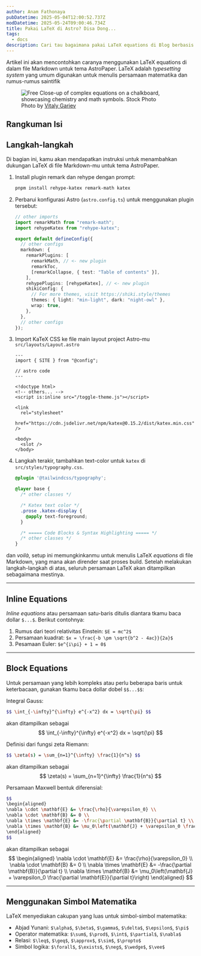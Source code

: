 ```yaml
---
author: Anam Fathonaya
pubDatetime: 2025-05-04T12:00:52.737Z
modDatetime: 2025-05-24T09:00:46.734Z
title: Pakai LaTeX di Astro? Disa Dong...
tags:
  - docs
description: Cari tau bagaimana pakai LaTeX equations di Blog berbasis Astro menggunakan Markdown, KaTex, dan plugin remark/rehype
---
```


Artikel ini akan mencontohkan caranya menggunakan LaTeX equations di dalam file Markdown untuk tema AstroPaper. LaTeX adalah _typesetting system_ yang umum digunakan untuk menulis persamaan matematika dan rumus-rumus saintifik

<figure>
  <img
    src="https://images.pexels.com/photos/22690748/pexels-photo-22690748/free-photo-of-close-up-of-complicated-equations-written-on-a-blackboard.jpeg?auto=compress&cs=tinysrgb&w=1260&h=750&dpr=2"
    alt="Free Close-up of complex equations on a chalkboard, showcasing chemistry and math symbols. Stock Photo"
  />
  <figcaption class="text-center">
    Photo by <a href="https://www.pexels.com/photo/close-up-of-complicated-equations-written-on-a-blackboard-22690748/">Vitaly Gariev</a>
  </figcaption>
</figure>

## Rangkuman Isi

## Langkah-langkah

Di bagian ini, kamu akan mendapatkan instruksi untuk menambahkan dukungan LaTeX di file Markdown-mu untuk tema AstroPaper.

1. Install plugin remark dan rehype dengan prompt:

   ```bash
   pnpm install rehype-katex remark-math katex
   ```

2. Perbarui konfigurasi Astro (`astro.config.ts`) untuk menggunakan plugin tersebut:

   ```ts
   // other imports
   import remarkMath from "remark-math";
   import rehypeKatex from "rehype-katex";

   export default defineConfig({
     // other configs
     markdown: {
       remarkPlugins: [
         remarkMath, // <- new plugin
         remarkToc,
         [remarkCollapse, { test: "Table of contents" }],
       ],
       rehypePlugins: [rehypeKatex], // <- new plugin
       shikiConfig: {
         // For more themes, visit https://shiki.style/themes
         themes: { light: "min-light", dark: "night-owl" },
         wrap: true,
       },
     },
     // other configs
   });
   ```

3. Import KaTeX CSS ke file main layout project Astro-mu `src/layouts/Layout.astro`

   ```astro
   ---
   import { SITE } from "@config";

   // astro code
   ---

   <!doctype html>
   <!-- others... -->
   <script is:inline src="/toggle-theme.js"></script>

   <link
     rel="stylesheet"
     href="https://cdn.jsdelivr.net/npm/katex@0.15.2/dist/katex.min.css"
   />

   <body>
     <slot />
   </body>
   ```

4. Langkah terakir, tambahkan text-color untuk `katex` di `src/styles/typography.css`.

   ```css
   @plugin '@tailwindcss/typography';

   @layer base {
     /* other classes */

     /* Katex text color */
     .prose .katex-display {
       @apply text-foreground;
     }

     /* ===== Code Blocks & Syntax Highlighting ===== */
     /* other classes */
   }
   ```

dan _voilà_, setup ini memungkinkanmu untuk menulis LaTeX _equations_ di file Markdown, yang mana akan dirender saat proses build. Setelah melakukan langkah-langkah di atas, seluruh persamaan LaTeX akan ditampilkan sebagaimana mestinya.

---

## Inline Equations

_Inline equations_ atau persamaan satu-baris ditulis diantara tkamu baca dollar `$...$`. Berikut contohnya:

1. Rumus dari teori relativitas Einstein: `$E = mc^2$`
2. Persamaan kuadrat: `$x = \frac{-b \pm \sqrt{b^2 - 4ac}}{2a}$`
3. Pesamaan Euler: `$e^{i\pi} + 1 = 0$`

---

## Block Equations

Untuk persamaan yang lebih kompleks atau perlu beberapa baris untuk keterbacaan, gunakan tkamu baca dollar dobel `$$...$$`:

Integral Gauss:

```bash
$$ \int_{-\infty}^{\infty} e^{-x^2} dx = \sqrt{\pi} $$
```
akan ditampilkan sebagai
$$ \int_{-\infty}^{\infty} e^{-x^2} dx = \sqrt{\pi} $$

Definisi dari fungsi zeta Riemann:

```bash
$$ \zeta(s) = \sum_{n=1}^{\infty} \frac{1}{n^s} $$
```
akan ditampilkan sebagai
$$ \zeta(s) = \sum_{n=1}^{\infty} \frac{1}{n^s} $$

Persamaan Maxwell bentuk diferensial:

```bash
$$
\begin{aligned}
\nabla \cdot \mathbf{E} &= \frac{\rho}{\varepsilon_0} \\
\nabla \cdot \mathbf{B} &= 0 \\
\nabla \times \mathbf{E} &= -\frac{\partial \mathbf{B}}{\partial t} \\
\nabla \times \mathbf{B} &= \mu_0\left(\mathbf{J} + \varepsilon_0 \frac{\partial \mathbf{E}}{\partial t}\right)
\end{aligned}
$$
```
akan ditampilkan sebagai
$$
\begin{aligned}
\nabla \cdot \mathbf{E} &= \frac{\rho}{\varepsilon_0} \\
\nabla \cdot \mathbf{B} &= 0 \\
\nabla \times \mathbf{E} &= -\frac{\partial \mathbf{B}}{\partial t} \\
\nabla \times \mathbf{B} &= \mu_0\left(\mathbf{J} + \varepsilon_0 \frac{\partial \mathbf{E}}{\partial t}\right)
\end{aligned}
$$

---

## Menggunakan Simbol Matematika

LaTeX menyediakan cakupan yang luas untuk simbol-simbol matematika:

- Abjad Yunani: `$\alpha$`, `$\beta$`, `$\gamma$`, `$\delta$`, `$\epsilon$`, `$\pi$`
- Operator matematika: `$\sum$`, `$\prod$`, `$\int$`, `$\partial$`, `$\nabla$`
- Relasi: `$\leq$`, `$\geq$`, `$\approx$`, `$\sim$`, `$\propto$`
- Simbol logika: `$\forall$`, `$\exists$`, `$\neg$`, `$\wedge$`, `$\vee$`
